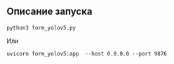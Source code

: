 ## Описание запуска
    python3 form_yolov5.py
Или

    uvicorn form_yolov5:app  --host 0.0.0.0 --port 9876
